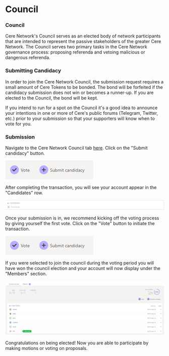 # Council

### Council

Cere Network's Council serves as an elected body of network participants that are intended to represent the passive stakeholders of the greater Cere Network. The Council serves two primary tasks in the Cere Network governance process: proposing referenda and vetoing malicious or dangerous referenda.

### Submitting Candidacy

In order to join the Cere Network Council, the submission request requires a small amount of Cere Tokens to be bonded. The bond will be forfeited if the candidacy submission does not win or becomes a runner-up. If you are elected to the Council, the bond will be kept.

If you intend to run for a spot on the Council it's a good idea to announce your intentions in one or more of Cere's public forums (Telegram, Twitter, etc.) prior to your submission so that your supporters will know when to vote for you.

### Submission

Navigate to the Cere Network Council tab [here](https://explorer.cere.network/#/council). Click on the "Submit candidacy" button.

![](<../.gitbook/assets/submit council.PNG>)

After completing the transaction, you will see your account appear in the "Candidates" row.

![](../.gitbook/assets/candidates.PNG)

Once your submission is in, we recommend kicking off the voting process by giving yourself the first vote. Click on the "Vote" button to initiate the transaction.

![](<../.gitbook/assets/submit council.PNG>)

If you were selected to join the council during the voting period you will have won the council election and your account will now display under the "Members" section.

![](../.gitbook/assets/currentcouncil.PNG)

Congratulations on being elected! Now you are able to participate by making motions or voting on proposals.
